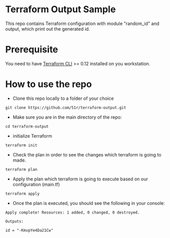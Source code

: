 # Terraform Output Sample

This repo contains Terraform configuration with module "random_id" and output, which print out the generated id.

# Prerequisite
You need to have [Terraform CLI](https://learn.hashicorp.com/tutorials/terraform/install-cli) >= 0.12 installed on you workstation. 

# How to use the repo

* Clone this repo locally to a folder of your choice
```
git clone https://github.com/51r/terraform-output.git
```

* Make sure you are in the main directory of the repo:
```
cd terraform-output
```

* initialize Terraform  
```
terraform init
```

* Check the plan in order to see the changes which terraform is going to made.
```
terraform plan
```

* Apply the plan which terraform is going to execute based on our configuration (main.tf)
```
terraform apply
```
* Once the plan is executed, you should see the following in your console:
```
Apply complete! Resources: 1 added, 0 changed, 0 destroyed.

Outputs:

id = "-KmvpYe4Da21Cw"
```
